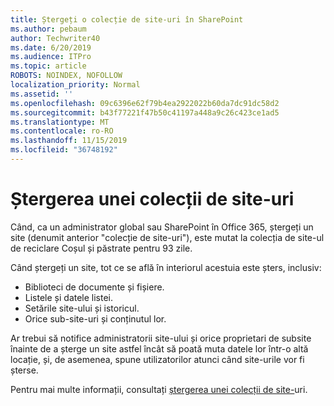 ```yaml
---
title: Ștergeți o colecție de site-uri în SharePoint
ms.author: pebaum
author: Techwriter40
ms.date: 6/20/2019
ms.audience: ITPro
ms.topic: article
ROBOTS: NOINDEX, NOFOLLOW
localization_priority: Normal
ms.assetid: ''
ms.openlocfilehash: 09c6396e62f79b4ea2922022b60da7dc91dc58d2
ms.sourcegitcommit: b43f77221f47b50c41197a448a9c26c423ce1ad5
ms.translationtype: MT
ms.contentlocale: ro-RO
ms.lasthandoff: 11/15/2019
ms.locfileid: "36748192"
---
```

# <a name="delete-a-site-collection"></a>Ștergerea unei colecții de site-uri

Când, ca un administrator global sau SharePoint în Office 365, ștergeți un site (denumit anterior "colecție de site-uri"), este mutat la colecția de site-ul de reciclare Coșul și păstrate pentru 93 zile. 

Când ștergeți un site, tot ce se află în interiorul acestuia este șters, inclusiv:

- Biblioteci de documente și fișiere.
- Listele și datele listei.
- Setările site-ului și istoricul.
- Orice sub-site-uri și conținutul lor.

Ar trebui să notifice administratorii site-ului și orice proprietari de subsite înainte de a șterge un site astfel încât să poată muta datele lor într-o altă locație, și, de asemenea, spune utilizatorilor atunci când site-urile vor fi șterse. 

Pentru mai multe informații, consultați [ștergerea unei colecții de site-](https://docs.microsoft.com/sharepoint/delete-site-collection)uri. 